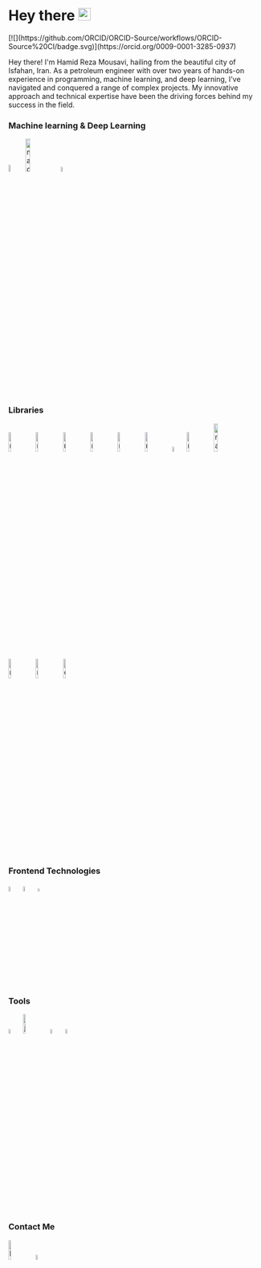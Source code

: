 <h1 align="left">Hey there <img src="https://media.giphy.com/media/hvRJCLFzcasrR4ia7z/giphy.gif" width="25px" height="25px"></h1>
[![](https://github.com/ORCID/ORCID-Source/workflows/ORCID-Source%20CI/badge.svg)](https://orcid.org/0009-0001-3285-0937)

<p>Hey there! I'm Hamid Reza Mousavi, hailing from the beautiful city of Isfahan, Iran. As a petroleum engineer with over two years of hands-on experience in programming, machine learning, and deep learning, I've navigated and conquered a range of complex projects. My innovative approach and technical expertise have been the driving forces behind my success in the field.</p>
<!---
![](https://komarev.com/ghpvc/?username=asabeneh&color=green)
--->

### Machine learning & Deep Learning

<div>
  <img src ="/assets/images/anaconda.png" alt="anaconda logo" width="6%" title='Anaconda'/>

  <img src ="/assets/images/machineLearning.png" alt="machineLearning logo" width="13%" title='Machine learning'/>
  
  <img src ="/assets/images/DL.jpg" alt="machineLearning logo" width="8%" height="5%" title='Deep learning'/>
  
</div>

### Libraries 

<div>
  <img src ="/assets/images/pandas.png" alt="machineLearning logo" width="10%" title='Pandas'/>
  
  <img src ="/assets/images/numpy.png" alt="machineLearning logo" width="10%"  title='Numpy'/>
  
  <img src ="/assets/images/sklearn.png" alt="machineLearning logo" width="10%" title='scikit-learn'/>
  
  <img src ="/assets/images/tf.jpg" alt="machineLearning logo" width="10%" title='Tensorflow'/>
  
  <img src ="/assets/images/keras.png" alt="machineLearning logo" width="10%" title='Keras'/>
  
  <img src ="/assets/images/matplotlib.jpg" alt="machineLearning logo" width="10%" title='Matplotlib'/>
  
  <img src ="/assets/images/scipy.png" alt="machineLearning logo" width="5%"  title='Scipy'/>
  
  <img src ="/assets/images/imblearn.png" alt="machineLearning logo" width="10%"  title='imbalanced-learn'/>
  
  <img src ="/assets/images/catboost.png" alt="machineLearning logo" width="12%"  title='Catboost'/>
  
  <img src ="/assets/images/xgboost_v2.png" alt="machineLearning logo" width="10%"  title='XGBoost'/>
  
  <img src ="/assets/images/LGB.png" alt="machineLearning logo" width="10%"  title='LightGBM'/>
  
  <img src ="/assets/images/opencv.png" alt="opencv logo" width="10%" title='Opencv'/>
</div>

### Frontend Technologies

<div>  
  <img src ="/assets/images/html.png" alt="HTML logo" width="5%" title='HTML'/>
  
  <img src ="/assets/images/css.png" alt="CSS logo" width="5%" title='CSS'/>
  
   <img src ="/assets/images/javascript.svg" alt="JavaScript logo" width="4%" title='JavaScript'/>

  <div> 
 
### Tools

<div>
  <img src ="/assets/images/visual-studio-code.svg" alt="VS Code logo" width="5%" title='VScode'/>
  
  <img src ="/assets/images/jupyter.png" alt="jupyter" width="10%" title='jupyter'/>

  <img src ="/assets/images/oop.png" alt="object oriented programming" width="5%" title='Object Oriented Programming'/>
  
  <img src ="/assets/images/office.png" alt="office" width="5%" title='Office'/>

### Contact Me

<div>
<a href="https://www.linkedin.com/in/hamid-reza-mousavi/" target="_blank"><img src ="/assets/images/linkedin.svg" alt="linkedin logo" width="10%" title='Linkedin'/></a>
<a href="https://t.me/Esfahani98" target="_blank"><img src ="/assets/images/telegram.png" alt="telegram logo" width="5%" title='Telegram'/></a>
</div>
  
